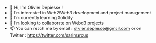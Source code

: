 - 👋 Hi, I’m Olivier Depiesse ! 
- 👀 I’m interested in Web2/Web3 development and project management
- 🌱 I’m currently learning Solidity
- 💞️ I’m looking to collaborate on Webd3 projects
- 📫 You can reach me by email : olivier.depiesse@gmail.com or on Twitter : https://twitter.com/sarimarcus 

<!---
Sarimarcus/Sarimarcus is a ✨ special ✨ repository because its `README.md` (this file) appears on your GitHub profile.
You can click the Preview link to take a look at your changes.
--->
